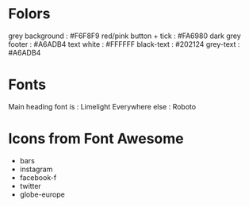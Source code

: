 # Folors

grey background : #F6F8F9
red/pink button + tick : #FA6980
dark grey footer : #A6ADB4
text white : #FFFFFF
black-text : #202124
grey-text : #A6ADB4

# Fonts

Main heading font is : Limelight
Everywhere else : Roboto

# Icons from Font Awesome

- bars
- instagram
- facebook-f
- twitter
- globe-europe
